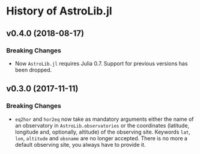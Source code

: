 History of AstroLib.jl
======================

v0.4.0 (2018-08-17)
-------------------

### Breaking Changes

* Now `AstroLib.jl` requires Julia 0.7.  Support for previous versions has been
  dropped.

v0.3.0 (2017-11-11)
-------------------

### Breaking Changes

* `eq2hor` and `hor2eq` now take as mandatory arguments either the name of an
  observatory in `AstroLib.observatories` or the coordinates (latitude,
  longitude and, optionally, altitude) of the observing site.  Keywords `lat`,
  `lon`, `altitude` and `obsname` are no longer accepted.  There is no more a
  default observing site, you always have to provide it.

